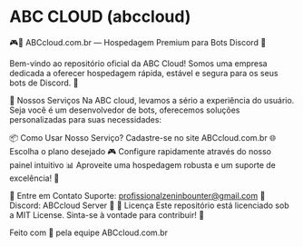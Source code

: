 # ABC CLOUD (abccloud)

🎮🐔 ABCcloud.com.br — Hospedagem Premium para Bots Discord 🚀

Bem-vindo ao repositório oficial da ABC Cloud! Somos uma empresa dedicada a oferecer hospedagem rápida, estável e segura para os seus bots de Discord. 🎯

🚀 Nossos Serviços
Na ABC cloud, levamos a sério a experiência do usuário. Seja você é um desenvolvedor de bots, oferecemos soluções personalizadas para suas necessidades:

📦 Como Usar Nosso Serviço?
Cadastre-se no site ABCcloud.com.br 🌐
Escolha o plano desejado 🎮
Configure rapidamente através do nosso painel intuitivo 📊
Aproveite uma hospedagem robusta e um suporte de excelência! 🎉

💬 Entre em Contato
Suporte: profissionalzeninbounter@gmail.com 📧
Discord: ABCcloud Server 🔗
📜 Licença
Este repositório está licenciado sob a MIT License. Sinta-se à vontade para contribuir! 🤝

Feito com 💙 pela equipe ABCcloud.com.br
